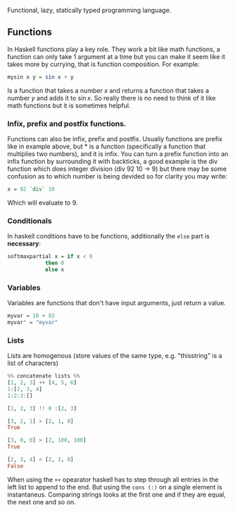 Functional, lazy, statically typed programming language.
## Functions
In Haskell functions play a key role. They work a bit like math functions, a function can only take 1 argument at a time but you can make it seem like it takes more by currying, that is function composition. For example:
```haskell
mysin x y = sin x + y
```
Is a function  that takes a number $x$ and returns a function that takes a number  $y$ and adds it to $\sin{x}$. So really there is no need to think of it like math functions but it is sometimes helpful.

### Infix, prefix and postfix functions.
Functions can also be infix, prefix and postfix. Usually functions are prefix like in example above, but $*$ is a function (specifically a function that multiplies two numbers), and it is infix. You can turn a prefix function into an infix function by surrounding it with backticks, a good example is the div function which does integer division (div 92 10 -> 9) but there may be some confusion as to which number is being devided so for clarity you may write:
```haskell
x = 92 `div` 10
```
Which will evaluate to 9.

### Conditionals
In haskell conditions have to be functions, additionally the `else` part is **necessary**:
```haskell
softmaxpartial x = if x < 0 
            then 0
            else x
```

### Variables
Variables are functions that don't have input arguments, just return a value.
```haskell
myvar = 10 + 83
myvar' = "myvar"
```

### Lists
Lists are homogenous (store values of the same type, e.g. "thisstring" is a list of characters)
```haskell
%% concatenate lists %%
[1, 2, 3] ++ [4, 5, 6]
1:[2, 3, 4]
1:2:3:[]

[1, 2, 3] !! 0 :[2, 3] 

[3, 2, 1] > [2, 1, 0]
True

[3, 0, 0] > [2, 100, 100]
True

[2, 3, 4] < [2, 1, 0]
False
```
When using the `++` opearator haskell has to step through all entries in the left list to append to the end. But using the `cons (:)`  on a single element is instantaneus.
Comparing strings looks at the first one and if they are equal, the next one and so on.
